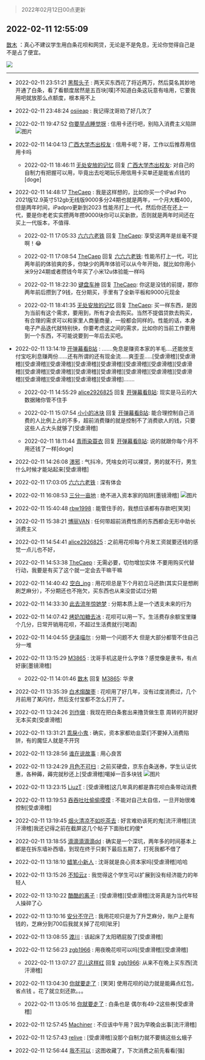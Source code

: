 > 2022年02月12日00点更新
<link rel="stylesheet" href="https://cdn.jsdelivr.net/gh/taotie6/sampleJSON@main/css/photo_show.css">
<meta name="referrer" content="no-referrer" />


 ## 2022-02-11 12:55:09 

 [㪚木](https://www.coolapk.com/feed/33465548?shareKey=YmExNjc3MDVhMGY0NjIwNWVkMzg~) ：真心不建议学生用白条花呗和网贷，无论是不是免息，无论你觉得自己是不是占了便宜。 

<div class="album">
<img class="img-item" src="https://image.coolapk.com/feed/2022/0211/12/1081091_bc9dc2d2_5308_2335_604@3857x2150.jpeg" />
</div>

 ------- 

- 2022-02-11 23:51:21 [黑帮头子](uid=2838832) : 两天买东西花了将近两万，然后莫名其妙地开通了白条，看了看额度居然是五百块[噗]不知道白条这玩意有啥用，它要我用吧就放那么点额度，根本用不上 

- 2022-02-11 23:48:24 [osiieap](uid=1687962) : 我记得沈哥劝了好几次了 

- 2022-02-11 19:47:52 [你要早点睡觉呀](uid=3966644) : 信用卡还行吧，别陷入消费主义陷阱 ![图片](https://image.coolapk.com/feed/2022/0211/19/3966644_642a00c7_0070_5114_56@1080x2340.jpeg)

- 2022-02-11 14:04:13 [广西大学杰出校友](uid=1654148) : 信用卡呢？哥，工作以后推荐用信用卡吗 

    - 2022-02-11 18:46:11 [无处安放的记忆](uid=652426) 回复 [广西大学杰出校友](uid=1654148): 对自己的自制力有把握可以用，毕竟出去吃喝玩乐用信用卡买单还是能省点钱的[doge] 

- 2022-02-11 14:48:17 [TheCaep](uid=3074746) : 我是这样想的，比如你买一个iPad Pro 2021版12.9英寸512gb无线版9000多分24期也就是两年，一个月大概400，但是两年时间，iPadpro更新到2023
性能吊打上一代，然后你还在还上一代，要是你老老实实攒两年攒9000块你可以买新款<!--break-->，否则就是两年时间还在买上一代版本，不值得. 

    - 2022-02-11 17:05:33 [六六六老铁](uid=1165265) 回复 [TheCaep](uid=3074746): 享受这两年是丝毫不提啊！😂 

    - 2022-02-11 17:08:54 [TheCaep](uid=3074746) 回复 [六六六老铁](uid=1165265): 性能吊打上一代，可比两年前的体验爽的多，你缺少的两年体验可以从今年开始，就比如你用小米9分24期或者攒钱今年买了小米12u体验能一样吗 

    - 2022-02-11 18:22:30 [键盘车神](uid=1859955) 回复 [TheCaep](uid=3074746): 你这是没钱的前提，那你两年前后攒到了9钱，在分期买，手里有了全新平板和9000元现金 

    - 2022-02-11 18:41:35 [无处安放的记忆](uid=652426) 回复 [TheCaep](uid=3074746): 买一样东西，是因为当前有这个需求，要用到，所有才会去购买。当然不提倡贷款去购买，有合理的需求可以和家里人商量商量，一般都会同样的。性能的话，本身电子产品迭代就特别快，你要考虑这之间的需求，比如你的当前工作要用到一个东西，不可能说要到一年后去买吧。 

- 2022-02-11 13:14:19 [开弹幕看B站](uid=524633) : .......免息是赚资本家的羊毛....还能放支付宝吃利息赚两份......还有所谓的还有现金流.....爽歪歪.....[受虐滑稽][受虐滑稽][受虐滑稽][受虐滑稽][受虐滑稽][受虐滑稽][受虐滑稽][受虐滑稽][受虐滑稽][受虐滑稽][受虐滑稽][受虐滑稽][受虐滑稽][受虐滑稽][受虐滑稽][受虐滑稽][受虐滑稽][受虐滑稽][受虐滑稽][受虐滑稽].......<!--break--> 

    - 2022-02-11 14:55:29 [alice2926825](uid=1064232) 回复 [开弹幕看B站](uid=524633): 现实是马云的大数据赌你管不住手 

    - 2022-02-11 15:07:54 [小小的冰块](uid=1699943) 回复 [开弹幕看B站](uid=524633): 能合理控制自己消费的人比例上占的不多，超前消费赚的就是控制不了消费欲人的钱，只要这些人占大头就够了[受虐滑稽] 

    - 2022-02-11 18:11:44 [青雨染蓑衣](uid=1535940) 回复 [开弹幕看B站](uid=524633): 说的就跟你每个月不用还钱了一样[doge] 

- 2022-02-11 14:26:08 [濹邪](uid=1210426) : 气抖冷，凭啥女的可以裸贷，男的就不行，男生什么时候才能站起来[受虐滑稽] 

- 2022-02-11 17:03:05 [六六六老铁](uid=1165265) : 深有体会 

- 2022-02-11 16:08:53 [三分一亩地](uid=1721161) : 绝不进入资本家的陷阱[墨镜滑稽] ![图片](https://image.coolapk.com/feed/2022/0211/16/1721161_7dd7ec57_6932_9009_118@1440x3200.jpeg)

- 2022-02-11 15:40:48 [rbw1998](uid=602980) : 能管住手的，我想应该都有存款吧[笑哭] 

- 2022-02-11 15:38:21 [博丽VAN](uid=3167897) : 任何带超前消费性质的东西都会无形中助长消费主义 

- 2022-02-11 14:54:41 [alice2926825](uid=1064232) : 之前用花呗每个月发工资就要还钱的感觉一点儿也不好， 

- 2022-02-11 14:53:38 [TheCaep](uid=3074746) : 无需必要，切勿增加实体
不要用购买代替行动，我要是有买了这个就一定会去干嘛干嘛 

- 2022-02-11 14:40:42 [空白_ing](uid=3306225) : 用花呗总是下个月初立马还款(其实只是想刷刷芝麻分），不分期还也不拖欠，买东西也从来没尝试过分期 

- 2022-02-11 14:33:30 [此去流年惊她梦](uid=3006083) : 分期本质上是一个透支未来的行为 

- 2022-02-11 14:07:42 [烤奶加糖去冰](uid=739362) : 花呗可以用一下。生活费存余额宝里赚个几分，日常开销用花呗，不超过生活费就行[喝酒] 

- 2022-02-11 14:04:55 [伊泽喵尔](uid=431402) : 分期一个问题不大 但是大部分都管不住自己分一堆 

- 2022-02-11 13:15:29 [M3865](uid=795132) : 沈哥手机这是什么字体？感觉像是隶书，有点好康[墨镜滑稽] 

    - 2022-02-11 14:01:46 [㪚木](uid=1081091) 回复 [M3865](uid=795132): 华隶 

- 2022-02-11 13:35:39 [白术煼酸枣](uid=8303609) : 花呗用了好几年，没有过度消费过，几个月前用了某闪付，然后支付宝都不怎么打开了。 

- 2022-02-11 13:24:26 [刘作做](uid=3250383) : 我现在把白条套出来撸货做生意 周转的开就好 无本买卖[受虐滑稽] 

- 2022-02-11 13:31:21 [乖戾小鬼](uid=3038000) : 确实，资本家都劝韭菜们不要掉入消费陷阱，有的魔怔人就是不开窍 

- 2022-02-11 13:28:56 [谁在说故事](uid=666403) : 用心良苦 

- 2022-02-11 13:24:29 [月色不可扫](uid=3639201) : 之前买硬盘，京东白条送券，学生认证优惠，各种薅，薅完就秒还上[受虐滑稽]噶掉一百多块钱 ![图片](https://image.coolapk.com/feed/2022/0211/13/3639201_b200ac5e_7068_687_122@1440x1701.jpeg)

- 2022-02-11 13:23:15 [LiuzT](uid=2145927) : [受虐滑稽]这几年真的都是靠花呗白条带动消费 

- 2022-02-11 13:19:53 [吞吞吐吐偷偷摸摸](uid=4177414) : 不能对自己太自信，一旦开始很难控制[受虐滑稽] 

- 2022-02-11 13:19:45 [烟火清凉不如吃茶去](uid=4279524) : 好言难劝该死的鬼[流汗滑稽][流汗滑稽]我还记得之前在截屏这几个帖子下面抬杠的傻* 

- 2022-02-11 13:18:55 [滴滴滴滴滴dd](uid=3097014) : 确实是一个深坑，两年多的时间基本上都是在拆东墙补西墙，到现在终于只剩下最后五期了，打死我都不借了 

- 2022-02-11 13:18:10 [蜡笔小新人](uid=4236945) : 沈哥就是良心资本家吗[受虐滑稽]哈哈 

- 2022-02-11 13:15:26 [不知云z](uid=5657858) : 我觉得这个学生可以扩展到没有经济能力的年轻人 

- 2022-02-11 13:10:22 [酷酷的离子](uid=3425470) : [受虐滑稽][受虐滑稽]沈哥真是为当代年轻人操碎了心 

- 2022-02-11 13:10:16 [安分不守己](uid=708582) : 我用花呗只是为了升芝麻分，账户上是有钱的，芝麻分到700后我就关掉了花呗[呲牙] 

- 2022-02-11 13:08:55 [渡川](uid=1200012) : 该起床了太阳晒屁股了[受虐滑稽] 

- 2022-02-11 12:56:23 [zgb1966](uid=1539270) : 用夜晚花呗可以吗[受虐滑稽][受虐滑稽] 

    - 2022-02-11 13:07:27 [花儿这样红](uid=3618501) 回复 [zgb1966](uid=1539270): 从来不在晚上买东西[流汗滑稽] 

- 2022-02-11 13:04:30 [你就要走了](uid=3251026) : [笑哭] 使用花呗的动力就是能薅点红包，省点钱 。花了就立刻还款。。。 

    - 2022-02-11 13:05:16 [你就要走了](uid=3251026) : 白条也是 偶尔有49-2这些券[受虐滑稽] 

- 2022-02-11 12:57:45 [Machiner](uid=3114536) : 不应该中午用？因为早晚会出事[流汗滑稽] 

- 2022-02-11 12:57:43 [relive](uid=1401589) : [受虐滑稽]没那个自制力就不要搞这些幺蛾子 

- 2022-02-11 12:56:44 [我不可以](uid=1078113) : 这图收藏了，下次消费之前先看看[强] 


